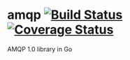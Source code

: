 # amqp [![Build Status](https://travis-ci.org/AlanHohn/amqp.svg)](https://travis-ci.org/AlanHohn/amqp) [![Coverage Status](https://coveralls.io/repos/AlanHohn/amqp/badge.svg?branch=master&service=github)](https://coveralls.io/github/AlanHohn/amqp?branch=master)
AMQP 1.0 library in Go
